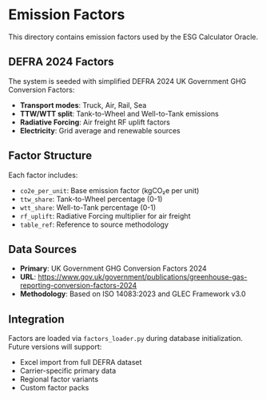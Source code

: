 # Emission Factors

This directory contains emission factors used by the ESG Calculator Oracle.

## DEFRA 2024 Factors

The system is seeded with simplified DEFRA 2024 UK Government GHG Conversion Factors:

- **Transport modes**: Truck, Air, Rail, Sea
- **TTW/WTT split**: Tank-to-Wheel and Well-to-Tank emissions
- **Radiative Forcing**: Air freight RF uplift factors
- **Electricity**: Grid average and renewable sources

## Factor Structure

Each factor includes:
- `co2e_per_unit`: Base emission factor (kgCO₂e per unit)
- `ttw_share`: Tank-to-Wheel percentage (0-1)
- `wtt_share`: Well-to-Tank percentage (0-1)  
- `rf_uplift`: Radiative Forcing multiplier for air freight
- `table_ref`: Reference to source methodology

## Data Sources

- **Primary**: UK Government GHG Conversion Factors 2024
- **URL**: https://www.gov.uk/government/publications/greenhouse-gas-reporting-conversion-factors-2024
- **Methodology**: Based on ISO 14083:2023 and GLEC Framework v3.0

## Integration

Factors are loaded via `factors_loader.py` during database initialization. Future versions will support:

- Excel import from full DEFRA dataset
- Carrier-specific primary data
- Regional factor variants
- Custom factor packs